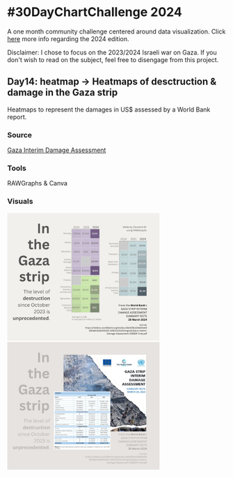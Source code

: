 # #30DayChartChallenge 2024

A one month community challenge centered around data visualization.
Click [here](https://github.com/30DayChartChallenge/Edition2024) more info regarding the 2024 edition.

Disclaimer: I chose to focus on the 2023/2024 Israeli war on Gaza. If you don't wish to read on the subject, feel free to disengage from this project.

## Day14: heatmap -> Heatmaps of desctruction & damage in the Gaza strip
Heatmaps to represent the damages in US$ assessed by a World Bank report.

### Source 
[Gaza Interim Damage Assessment](https://thedocs.worldbank.org/en/doc/14e309cd34e04e40b90eb19afa7b5d15-0280012024/original/Gaza-Interim-Damage-Assessment-032924-Final.pdf)

### Tools
RAWGraphs & Canva

### Visuals
<div>
<img src="damages-gaza-strip-2024/slide1.jpg" alt="Destruction & damage in the Gaza strip, heatmaps" width="350"/>
<img src="damages-gaza-strip-2024/slide2.jpg" alt="Destruction & damage in the Gaza strip, sources / info" width="350"/>
</div>

